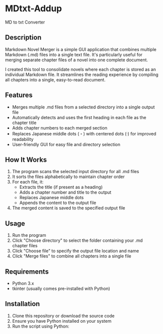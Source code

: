 # MDtxt-Addup
MD to txt Converter

## Description

Markdown Novel Merger is a simple GUI application that combines multiple Markdown (.md) files into a single text file. It's particularly useful for merging separate chapter files of a novel into one complete document.

I created this tool to consolidate novels where each chapter is stored as an individual Markdown file. It streamlines the reading experience by compiling all chapters into a single, easy-to-read document.

## Features

- Merges multiple .md files from a selected directory into a single output file
- Automatically detects and uses the first heading in each file as the chapter title
- Adds chapter numbers to each merged section
- Replaces Japanese middle dots (・) with centered dots (·) for improved readability
- User-friendly GUI for easy file and directory selection

## How It Works

1. The program scans the selected input directory for all .md files
2. It sorts the files alphabetically to maintain chapter order
3. For each file, it:
   - Extracts the title (if present as a heading)
   - Adds a chapter number and title to the output
   - Replaces Japanese middle dots
   - Appends the content to the output file
4. The merged content is saved to the specified output file

## Usage

1. Run the program
2. Click "Choose directory" to select the folder containing your .md chapter files
3. Click "Choose file" to specify the output file location and name
4. Click "Merge files" to combine all chapters into a single file

## Requirements

- Python 3.x
- tkinter (usually comes pre-installed with Python)

## Installation

1. Clone this repository or download the source code
2. Ensure you have Python installed on your system
3. Run the script using Python:
